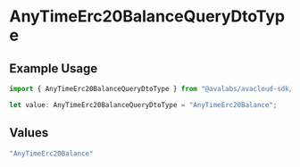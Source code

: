 # AnyTimeErc20BalanceQueryDtoType

## Example Usage

```typescript
import { AnyTimeErc20BalanceQueryDtoType } from "@avalabs/avacloud-sdk/models/components";

let value: AnyTimeErc20BalanceQueryDtoType = "AnyTimeErc20Balance";
```

## Values

```typescript
"AnyTimeErc20Balance"
```